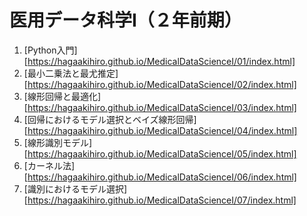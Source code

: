 # 医用データ科学I（２年前期）

1. [Python入門][https://hagaakihiro.github.io/MedicalDataScienceI/01/index.html]
2. [最小二乗法と最尤推定][https://hagaakihiro.github.io/MedicalDataScienceI/02/index.html]
3. [線形回帰と最適化][https://hagaakihiro.github.io/MedicalDataScienceI/03/index.html]
4. [回帰におけるモデル選択とベイズ線形回帰][https://hagaakihiro.github.io/MedicalDataScienceI/04/index.html]
5. [線形識別モデル][https://hagaakihiro.github.io/MedicalDataScienceI/05/index.html]
6. [カーネル法][https://hagaakihiro.github.io/MedicalDataScienceI/06/index.html]
7. [識別におけるモデル選択][https://hagaakihiro.github.io/MedicalDataScienceI/07/index.html]
